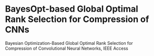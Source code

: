 # BayesOpt-based Global Optimal Rank Selection for Compression of CNNs
Bayesian Optimization-Based Global Optimal Rank Selection for Compression of Convolutional Neural Networks, IEEE Access
